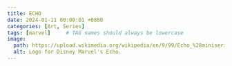 ```yaml
---
title: ECHO
date: 2024-01-11 00:00:01 +0800
categories: [Art, Series]
tags: [marvel]     # TAG names should always be lowercase
image:
  path: https://upload.wikimedia.org/wikipedia/en/9/99/Echo_%28miniseries%29_logo.jpg
  alt: Logo for Disney Marvel's Echo.
---
```


